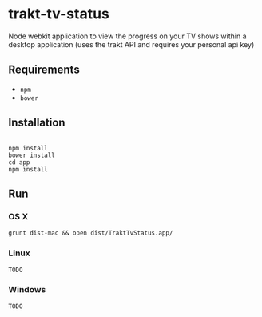 trakt-tv-status
===============

Node webkit application to view the progress on your TV shows within a desktop application (uses the trakt API and requires your personal api key)

## Requirements

* `npm`
* `bower`


## Installation

```

npm install
bower install
cd app
npm install

```

## Run

### OS X
```
grunt dist-mac && open dist/TraktTvStatus.app/
```

### Linux

```
TODO
```

### Windows

```
TODO
```
